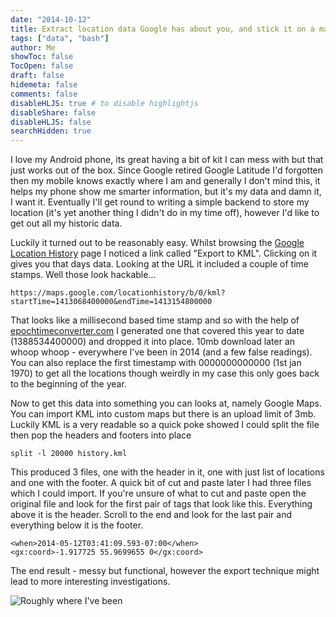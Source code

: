 ```yaml
---
date: "2014-10-12"
title: Extract location data Google has about you, and stick it on a map
tags: ["data", "bash"]
author: Me
showToc: false
TocOpen: false
draft: false
hidemeta: false
comments: false
disableHLJS: true # to disable highlightjs
disableShare: false
disableHLJS: false
searchHidden: true
---
```


I love my Android phone, its great having a bit of kit I can mess with but that just works out of the box.  Since Google retired Google Latitude I'd forgotten then my mobile knows exactly where I am and generally I don't mind this, it helps my phone show me smarter information, but it's my data and damn it, I want it.  Eventually I'll get round to writing a simple backend to store my location (it's yet another thing I didn't do in my time off), however I'd like to get out all my historic data.

Luckily it turned out to be reasonably easy.  Whilst browsing the [Google Location History](https://maps.google.com/locationhistory) page I noticed a link called "Export to KML".  Clicking on it gives you that days data.  Looking at the URL it included a couple of time stamps.  Well those look hackable...

	https://maps.google.com/locationhistory/b/0/kml?startTime=1413068400000&endTime=1413154800000

That looks like a millisecond based time stamp and so with the help of [epochtimeconverter.com](http://www.epochconverter.com/) I generated one that covered this year to date (1388534400000) and dropped it into place.  10mb download later an whoop whoop - everywhere I've been in 2014 (and a few false readings).  You can also replace the first timestamp with 0000000000000 (1st jan 1970) to get all the locations though weirdly in my case this only goes back to the beginning of the year.

Now to get this data into something you can looks at, namely Google Maps. You can import KML into custom maps but there is an upload limit of 3mb.  Luckily KML is a very readable so a quick poke showed I could split the file then pop the headers and footers into place

	split -l 20000 history.kml

This produced 3 files, one with the header in it, one with just list of locations and one with the footer.  A quick bit of cut and paste later I had three files which I could import.  If you're unsure of what to cut and paste open the original file and look for the first pair of tags that look like this.  Everything above it is the header.  Scroll to the end and look for the last pair and everything below it is the footer.

	<when>2014-05-12T03:41:09.593-07:00</when>
	<gx:coord>-1.917725 55.9699655 0</gx:coord>

The end result - messy but functional, however the export technique might lead to more interesting investigations.


![Roughly where I've been](/_assets/uploads/locations.jpg "Roughly where I've been")

